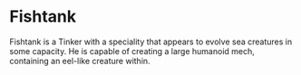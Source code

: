 # Fishtank
Fishtank is a Tinker with a speciality that appears to evolve sea creatures in some capacity. He is capable of creating a large humanoid mech, containing an eel-like creature within.
